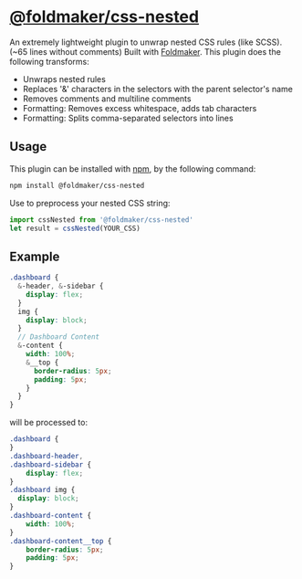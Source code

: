 # [@foldmaker/css-nested](https://www.npmjs.com/package/@foldmaker/css-nested)

An extremely lightweight  plugin to unwrap nested CSS rules (like SCSS). (~65 lines without comments) Built with [Foldmaker](https://github.com/foldmaker/foldmaker).
This plugin does the following transforms:
- Unwraps nested rules
- Replaces '&' characters in the selectors with the parent selector's name
- Removes comments and multiline comments
- Formatting: Removes excess whitespace, adds tab characters
- Formatting: Splits comma-separated selectors into lines



## Usage

This plugin can be installed with [npm](https://docs.npmjs.com/getting-started/what-is-npm), by the following command:

```sh
npm install @foldmaker/css-nested
```
Use to preprocess your nested CSS string:
```js
import cssNested from '@foldmaker/css-nested'
let result = cssNested(YOUR_CSS)
```


## Example
```scss
.dashboard {
  &-header, &-sidebar {
    display: flex;
  }
  img {
    display: block;
  }
  // Dashboard Content
  &-content {
    width: 100%;
    &__top {
      border-radius: 5px;
      padding: 5px;
    }
  }
}
```
will be processed to:
```css
.dashboard {
}
.dashboard-header,
.dashboard-sidebar {
	display: flex;
}
.dashboard img {
  display: block;
}
.dashboard-content {
	width: 100%;
}
.dashboard-content__top {
	border-radius: 5px;
	padding: 5px;
}
```
